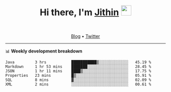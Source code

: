 <h1 align="center">Hi there, I'm <a href="https://jithset.github.io/" target="_blank">Jithin</a> <img
src="https://github.com/blackcater/blackcater/raw/main/images/Hi.gif" height="32" /></h1>

<br />

<p align="center">
  <a href="https://jithset.github.io">Blog</a> •
  <a href="https://twitter.com/jithset">Twitter</a>
</p>

---

📊 **Weekly development breakdown**

<!--START_SECTION:waka-->

```text
Java         3 hrs           ███████████▒░░░░░░░░░░░░░   45.19 %
Markdown     1 hr 53 mins    ███████░░░░░░░░░░░░░░░░░░   28.45 %
JSON         1 hr 11 mins    ████▒░░░░░░░░░░░░░░░░░░░░   17.75 %
Properties   23 mins         █▒░░░░░░░░░░░░░░░░░░░░░░░   05.91 %
SQL          8 mins          ▓░░░░░░░░░░░░░░░░░░░░░░░░   02.09 %
XML          2 mins          ░░░░░░░░░░░░░░░░░░░░░░░░░   00.61 %
```

<!--END_SECTION:waka-->

